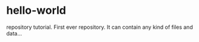 # hello-world
repository tutorial. First ever repository. It can contain any kind of files and data...
